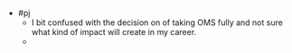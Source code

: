 - #pj
	- I bit confused with the decision on of taking OMS fully and not sure what kind of impact will create in my career.
	-